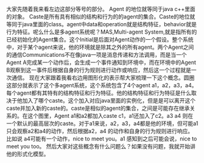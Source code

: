 大家先随着我来看左边这部分等号的部分。
Agent 的地位就等同于java c++里面的对象。
Caste是所有具有相似的结构和行为的的agent的集合。Caste的地位就等同于java里面的class。agent中data和operation就是结构特征，behavior就是行为特征。呢么什么是多agent系统呢？MAS,Multi-agent System,就是指所有的已经初始化的Agent集合。这个Initial是后面对Agent动作的一个假设。整个系统中，对于某个agent来说，他的环境就是除其之外的所有agent。两个Agent之间的通信Communications不在像java一项是消息传递和方法调用，而是当一个Agent A完成某一个动作后，会生成一个事件通知到环境中，而在环境中的Agent B观察到这一事件后根据自身的行为规则进行动作或响应，然后这一个过程就是一次通信。
现在大家跟着我看右边用图形化的表示帮大家梳理一下这个概念。圆圈这部分就表示了这个多agent系统，这个系统包含了4个agent a1，a2，a3，a4。 每个agent都有其特有的结构特征和行为特征。他的结构特征和行为特征是什么取决于他加入了哪个caste。这个加入对应java里面的实例化，但是是可以离开这个caste并加入新的caste的。caste是相似的agent的集合，之间是可能存在继承关系的。在这个图里，Agent a1和a2都加入caste c1，a1还加入了c2。a3 a4 则在一个默认的最高层次的caste。对于a1来说，a2，a3，a4都是他的环境，但可能a1 只会观察a2和a4的动作，然后根据a2，a4 的动作和自身的行为规则进行响应。比如说 a4可能有一个动作，nice to meet you。a1 感知到之后可能会说，nice to meet you too。
然后大家对这些概念有什么问题么？如果没有问题，我就开始讲他的形式化模型。   


